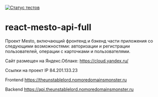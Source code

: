 [![Статус тестов](../../actions/workflows/tests.yml/badge.svg)](../../actions/workflows/tests.yml)

# react-mesto-api-full

Проект Mesto, включающий фронтенд и бэкенд части приложения со следующими возможностями: авторизации и регистрации пользователей, операции с карточками и пользователями.

Cайт размещен на Яндекс.Облаке: https://cloud.yandex.ru/

Ссылки на проект
IP 84.201.133.23

Frontend https://theunstablelord.nomoredomainsmonster.ru

Backend https://api.theunstablelord.nomoredomainsmonster.ru